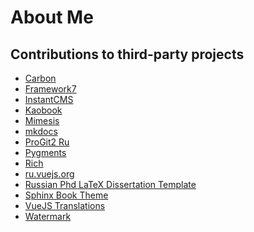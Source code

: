 # About Me

## Contributions to third-party projects

- [Carbon](https://github.com/carbon-app/carbon)
- [Framework7](https://github.com/framework7io/framework7-website)
- [InstantCMS](https://github.com/instantsoft/icms2)
- [Kaobook](https://github.com/fmarotta/kaobook)
- [Mimesis](https://github.com/lk-geimfari/mimesis)
- [mkdocs](https://github.com/mkdocs/mkdocs)
- [ProGit2 Ru](https://github.com/progit/progit2-ru)
- [Pygments](https://github.com/pygments/pygments)
- [Rich](https://github.com/Textualize/rich)
- [ru.vuejs.org](https://github.com/translation-gang/ru.vuejs.org)
- [Russian Phd LaTeX Dissertation Template](https://github.com/AndreyAkinshin/Russian-Phd-LaTeX-Dissertation-Template)
- [Sphinx Book Theme ](https://github.com/executablebooks/sphinx-book-theme)
- [VueJS Translations](https://github.com/vuejs-translations/docs-ru)
- [Watermark](https://github.com/rasbt/watermark)

<!--
Here are some ideas to get you started:

- 🔭 I’m currently working on ...
- 🌱 I’m currently learning ...
- 👯 I’m looking to collaborate on ...
- 🤔 I’m looking for help with ...
- 💬 Ask me about ...
- 📫 How to reach me: ...
- 😄 Pronouns: ...
- ⚡ Fun fact: ...
-->
